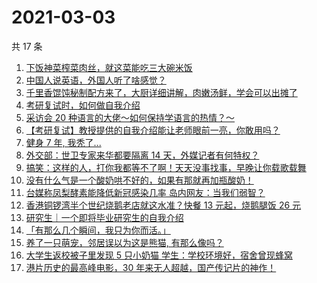 # 2021-03-03

共 17 条

<!-- BEGIN ZHIHUVIDEO -->
<!-- 最后更新时间 Wed Mar 03 2021 05:06:25 GMT+0800 (CST) -->
1. [下饭神菜榨菜肉丝，就这菜能吃三大碗米饭](https://www.zhihu.com/zvideo/1350142693259976704)
1. [中国人说英语，外国人听了啥感觉？](https://www.zhihu.com/zvideo/1349854797089083392)
1. [千里香馄饨秘制配方来了，大厨详细讲解，肉嫩汤鲜，学会可以出摊了](https://www.zhihu.com/zvideo/1350015580536197120)
1. [考研复试时，如何做自我介绍](https://www.zhihu.com/zvideo/1350145859762372611)
1. [采访会 20 种语言的大佬～如何保持学语言的热情？～](https://www.zhihu.com/zvideo/1350043020440629248)
1. [【考研复试】教授提供的自我介绍能让老师眼前一亮，你敢用吗？](https://www.zhihu.com/zvideo/1350029643710414848)
1. [健身 7 年, 我秃了...](https://www.zhihu.com/zvideo/1350091197071998977)
1. [外交部：世卫专家来华都要隔离 14 天，外媒记者有何特权？](https://www.zhihu.com/zvideo/1350157134680768512)
1. [搞笑：这样的人，打你我都等不了啊！天天没事找事，早晚让你载歌载舞](https://www.zhihu.com/zvideo/1350207368437805056)
1. [没有什么气是一个酸奶哄不好的，如果有那就再加瓶酸奶！](https://www.zhihu.com/zvideo/1350045293694574592)
1. [台媒称凤梨酵素能降低新冠感染几率 岛内网友：当我们弱智？](https://www.zhihu.com/zvideo/1350189602343374849)
1. [香港铜锣湾半个世纪烧鹅老店就这水准？快餐 13 元起，烧鹅腿饭 26 元](https://www.zhihu.com/zvideo/1350138930424168448)
1. [研究生｜一个即将毕业研究生的自我介绍](https://www.zhihu.com/zvideo/1350097287205625856)
1. [「有那么几个瞬间，我只为你而活。」](https://www.zhihu.com/zvideo/1350156632610009088)
1. [养了一只萌宠，邻居误以为这是熊猫, 有那么像吗？](https://www.zhihu.com/zvideo/1350123536481177600)
1. [大学生返校被子里发现 5 只小奶猫 学生：学校环境好，宿舍曾现蜂窝](https://www.zhihu.com/zvideo/1349797078877483008)
1. [港片历史的最高峰电影，30 年来无人超越，国产传记片的神作！](https://www.zhihu.com/zvideo/1349733629778649088)
<!-- END ZHIHUVIDEO -->
